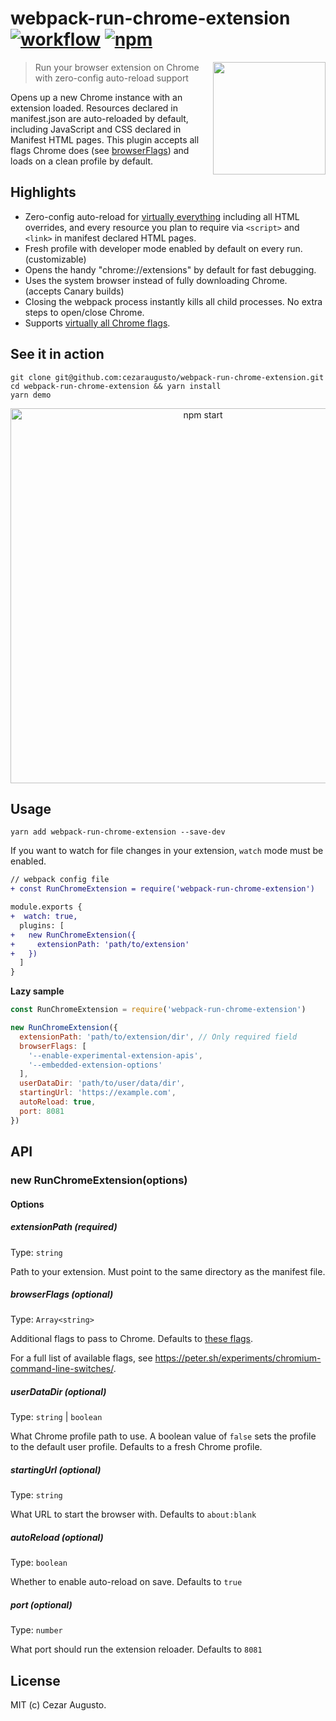 [action-image]: https://github.com/cezaraugusto/webpack-run-chrome-extension/workflows/CI/badge.svg
[action-url]: https://github.com/cezaraugusto/webpack-run-chrome-extension/actions
[npm-image]: https://img.shields.io/npm/v/webpack-run-chrome-extension.svg
[npm-url]: https://npmjs.org/package/webpack-run-chrome-extension
# webpack-run-chrome-extension [![workflow][action-image]][action-url] [![npm][npm-image]][npm-url]

<img src="https://user-images.githubusercontent.com/4672033/103182804-f2bc9a80-488c-11eb-936d-efa5474e384f.png" align=right height=180>

> Run your browser extension on Chrome with zero-config auto-reload support

Opens up a new Chrome instance with an extension loaded. Resources declared in manifest.json are auto-reloaded by default, including JavaScript and CSS declared in Manifest HTML pages. This plugin accepts all flags Chrome does (see [browserFlags](#browserFlags)) and loads on a clean profile by default.

## Highlights

- Zero-config auto-reload for [virtually everything](https://github.com/cezaraugusto/webpack-run-chrome-extension/issues/4) including all HTML overrides, and every resource you plan to require via `<script>` and `<link>` in manifest declared HTML pages.
- Fresh profile with developer mode enabled by default on every run. (customizable)
- Opens the handy "chrome://extensions" by default for fast debugging.
- Uses the system browser instead of fully downloading Chrome. (accepts Canary builds)
- Closing the webpack process instantly kills all child processes. No extra steps to open/close Chrome.
- Supports [virtually all Chrome flags](https://peter.sh/experiments/chromium-command-line-switches/).

## See it in action

```
git clone git@github.com:cezaraugusto/webpack-run-chrome-extension.git
cd webpack-run-chrome-extension && yarn install
yarn demo
```

<p align='center'>
<img src='https://user-images.githubusercontent.com/4672033/105644192-e0755280-5e72-11eb-90bd-658224eb33c7.gif' width='600' alt='npm start'>
</p>

## Usage

```
yarn add webpack-run-chrome-extension --save-dev
```

If you want to watch for file changes in your extension, `watch` mode must be enabled.

```diff
// webpack config file
+ const RunChromeExtension = require('webpack-run-chrome-extension')

module.exports {
+  watch: true,
  plugins: [
+   new RunChromeExtension({
+     extensionPath: 'path/to/extension'
+   })
  ]
}
```

**Lazy sample**

```js
const RunChromeExtension = require('webpack-run-chrome-extension')

new RunChromeExtension({
  extensionPath: 'path/to/extension/dir', // Only required field
  browserFlags: [
    '--enable-experimental-extension-apis',
    '--embedded-extension-options'
  ],
  userDataDir: 'path/to/user/data/dir',
  startingUrl: 'https://example.com',
  autoReload: true,
  port: 8081
})
```

## API

### new RunChromeExtension(options)

#### Options

##### extensionPath (required)

Type: `string`

Path to your extension. Must point to the same directory as the manifest file.

##### browserFlags (optional)

Type: `Array<string>`

Additional flags to pass to Chrome. Defaults to [these flags](https://github.com/GoogleChrome/chrome-launcher/blob/master/src/flags.ts).

For a full list of available flags, see https://peter.sh/experiments/chromium-command-line-switches/.

##### userDataDir (optional)

Type: `string` | `boolean`

What Chrome profile path to use. A boolean value of `false` sets the profile to the default user profile. Defaults to a fresh Chrome profile.

##### startingUrl (optional)

Type: `string`

What URL to start the browser with. Defaults to `about:blank`

##### autoReload (optional)

Type: `boolean`

Whether to enable auto-reload on save. Defaults to `true`

##### port (optional)

Type: `number`

What port should run the extension reloader. Defaults to `8081`

## License

MIT (c) Cezar Augusto.
